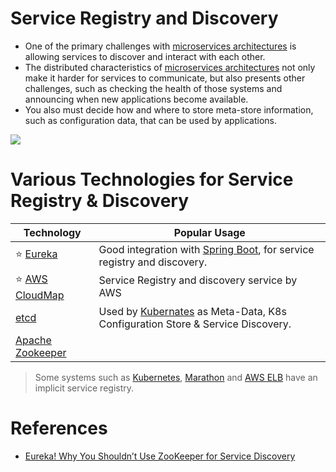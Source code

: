 # Service Registry and Discovery
- One of the primary challenges with [microservices architectures](../Readme.md) is allowing services to discover and interact with each other. 
- The distributed characteristics of [microservices architectures](../Readme.md) not only make it harder for services to communicate, but also presents other challenges, such as checking the health of those systems and announcing when new applications become available. 
- You also must decide how and where to store meta-store information, such as configuration data, that can be used by applications.

![](https://microservices.io/i/servicediscovery/client-side-discovery.jpg)

# Various Technologies for Service Registry & Discovery

| Technology                                                                                                                                        | Popular Usage                                                                                                                                                                      |
|---------------------------------------------------------------------------------------------------------------------------------------------------|------------------------------------------------------------------------------------------------------------------------------------------------------------------------------------|
| :star: [Eureka](Eureka.md)                                                                                                                        | Good integration with [Spring Boot](https://github.com/Anshul619/Programming-Languages/tree/main/1_Java/SpringBootAndMicroServices/README.md), for service registry and discovery. |                                                                                                                       |
| :star: [AWS CloudMap](https://github.com/Anshul619/AWS-Services/tree/main/16_NetworkingAndContentDelivery/2_ApplicationNetworking/AWSCloudMap.md) | Service Registry and discovery service by AWS                                                                                                                                      |
| [etcd](https://github.com/Anshul619/DevOps-SRE/tree/main/5_ClusterCoordination/etcd.md)                                                           | Used by [Kubernates](https://github.com/Anshul619/DevOps-SRE/tree/main/2_ContainerOrchestration/Kubernates/Readme.md) as Meta-Data, K8s Configuration Store & Service Discovery.   |
| [Apache Zookeeper](https://github.com/Anshul619/DevOps-SRE/tree/main/5_ClusterCoordination/ApacheZookeeper.md)                                    |                                                                                                                                                                                    |

> Some systems such as [Kubernetes](https://github.com/Anshul619/DevOps-SRE/tree/main/2_ContainerOrchestration/Kubernates/Readme.md), [Marathon](https://github.com/Anshul619/DevOps-SRE/tree/main/2_ContainerOrchestration/ApacheMarathon&Mesos.md) and [AWS ELB](https://github.com/Anshul619/AWS-Services/tree/main/16_NetworkingAndContentDelivery/2_ApplicationNetworking/ElasticLoadBalancer/Readme.md) have an implicit service registry.

# References
- [Eureka! Why You Shouldn’t Use ZooKeeper for Service Discovery](https://medium.com/knerd/eureka-why-you-shouldnt-use-zookeeper-for-service-discovery-4932c5c7e764)